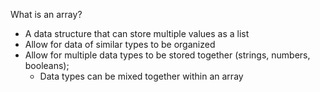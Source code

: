 What is an array?
- A data structure that can store multiple values as a list
- Allow for data of similar types to be organized
- Allow for multiple data types to be stored together (strings, numbers, booleans); 
	- Data types can be mixed together within an array
